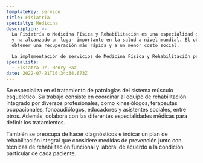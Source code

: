 ```yaml
---
templateKey: service
title: Fisiatría
specialty: Medicina
description: >-
  La Fisiatría o Medicina Física y Rehabilitación es una especialidad desde 1947
  y ha alcanzado un lugar importante en la salud a nivel mundial. El objetivo es
  obtener una recuperación más rápida y a un menor costo social.

  La implementación de servicios de Medicina Física y Rehabilitación permite abordar en forma precoz y racional el problema de la discapacidad, ya sea temporal o permanente.
specialists:
  - Fisiatra Dr. Henry Paz
date: 2022-07-21T16:34:34.673Z
---
```

<!--StartFragment-->

Se especializa en el tratamiento de patologías del sistema músculo esquelético. Su trabajo consiste en coordinar al equipo de rehabilitación integrado por diversos profesionales, como kinesiólogos, terapeutas ocupacionales, fonoaudiólogos, educadores y asistentes sociales, entre otros. Además, colabora con las diferentes especialidades médicas para definir los tratamientos.

También se preocupa de hacer diagnósticos e indicar un plan de rehabilitación integral que considere medidas de prevención junto con técnicas de rehabilitación funcional y laboral de acuerdo a la condición particular de cada paciente.

<!--EndFragment-->